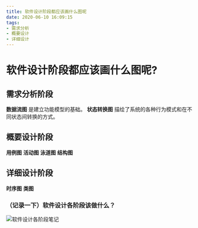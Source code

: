 ```yaml
---
title: 软件设计阶段都应该画什么图呢
date: 2020-06-10 16:09:15
tags:
- 需求分析
- 概要设计
- 详细设计
---
```


# 软件设计阶段都应该画什么图呢?
## 需求分析阶段

**数据流图** 是建立功能模型的基础。
**状态转换图** 描绘了系统的各种行为模式和在不同状态间转换的方式。

## 概要设计阶段

**用例图**
**活动图**
**泳道图**
**结构图**

## 详细设计阶段

**时序图**
**类图**

### （记录一下）软件设计各阶段该做什么？

![软件设计各阶段笔记](图1.jpg)